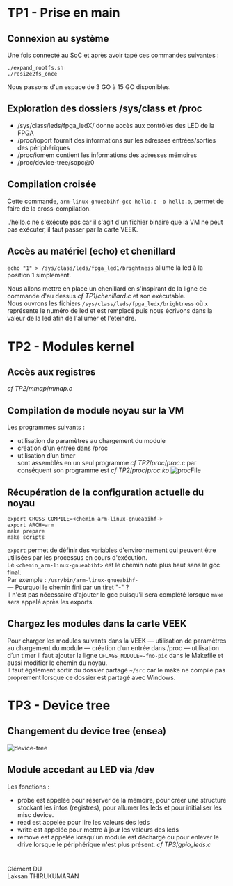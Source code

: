 # TP1 - Prise en main
## Connexion au système
Une fois connecté au SoC et après avoir tapé ces commandes suivantes : 
```
./expand_rootfs.sh
./resize2fs_once
```
Nous passons d'un espace de 3 GO à 15 GO disponibles.
## Exploration des dossiers /sys/class et /proc
- /sys/class/leds/fpga_ledX/ donne accès aux contrôles des LED de la FPGA
- /proc/ioport fournit des informations sur les adresses entrées/sorties des périphériques
- /proc/iomem contient les informations des adresses mémoires
- /proc/device-tree/sopc@0
## Compilation croisée

Cette commande, ```arm-linux-gnueabihf-gcc hello.c -o hello.o```, permet de faire de la cross-compilation.

./hello.c ne s'exécute pas car il s'agit d'un fichier binaire que la VM ne peut pas exécuter, il faut passer par la carte VEEK.
## Accès au matériel (echo) et chenillard

```echo "1" > /sys/class/leds/fpga_led1/brightness``` allume la led à la position 1 simplement.

Nous allons mettre en place un chenillard en s'inspirant de la ligne de commande d'au dessus *cf* _TP1_/_chenillard.c_ et son exécutable. </br>
Nous ouvrons les fichiers ```/sys/class/leds/fpga_ledx/brightness``` où ```x``` représente le numéro de led et est remplacé puis nous écrivons dans la valeur de la led afin de l'allumer et l'éteindre.

# TP2 - Modules kernel
## Accès aux registres
*cf* _TP2_/_mmap_/_mmap.c_
## Compilation de module noyau sur la VM
Les programmes suivants :
- utilisation de paramètres au chargement du module
- création d’un entrée dans /proc
- utilisation d’un timer </br>
sont assemblés en un seul programme *cf* _TP2_/_proc_/_proc.c_ par conséquent son programme est *cf* _TP2_/_proc_/_proc.ko_
![procFile](Screenshots/procFile.JPG)
## Récupération de la configuration actuelle du noyau
```
export CROSS_COMPILE=<chemin_arm-linux-gnueabihf->
export ARCH=arm
make prepare
make scripts
```
```export``` permet de définir des variables d'environnement qui peuvent être utilisées par les processus en cours d'exécution. </br>
Le ```<chemin_arm-linux-gnueabihf>``` est le chemin noté plus haut sans le gcc final. </br>
Par exemple : ```/usr/bin/arm-linux-gnueabihf-``` </br>
— Pourquoi le chemin fini par un tiret "-" ? </br>
Il n'est pas nécessaire d'ajouter le gcc puisqu'il sera complété lorsque ```make``` sera appelé après les exports.
## Chargez les modules dans la carte VEEK
Pour charger les modules suivants dans la VEEK
— utilisation de paramètres au chargement du module
— création d’un entrée dans /proc
— utilisation d’un timer
il faut ajouter la ligne ```CFLAGS_MODULE=-fno-pic``` dans le Makefile et aussi modifier le chemin du noyau. </br>
Il faut également sortir du dossier partagé ```~/src``` car le make ne compile pas proprement lorsque ce dossier est partagé avec Windows.
# TP3 - Device tree
## Changement du device tree (ensea)
![device-tree](Screenshots/device-tree.JPG)
## Module accedant au LED via /dev
Les fonctions :
- probe est appelée pour réserver de la mémoire, pour créer une structure stockant les infos (registres), pour allumer les leds et pour initialiser les misc device.
- read est appelée pour lire les valeurs des leds
- write est appelée pour mettre à jour les valeurs des leds
- remove est appelée lorsqu'un module est déchargé ou pour enlever le drive lorsque le périphérique n'est plus présent.
*cf* _TP3_/_gpio_leds.c_

#
Clément DU </br>
Laksan THIRUKUMARAN
